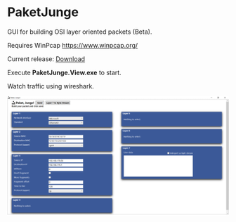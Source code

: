 # PaketJunge
GUI for building OSI layer oriented packets (Beta).

Requires WinPcap https://www.winpcap.org/

Current release: [Download](https://bit.ly/2mRoZVy)

Execute **PaketJunge.View.exe** to start.

Watch traffic using wireshark.

![Image of PaketJunge](https://github.com/marius-rothenbuecher/PaketJunge/raw/master/screenshot01.png)
